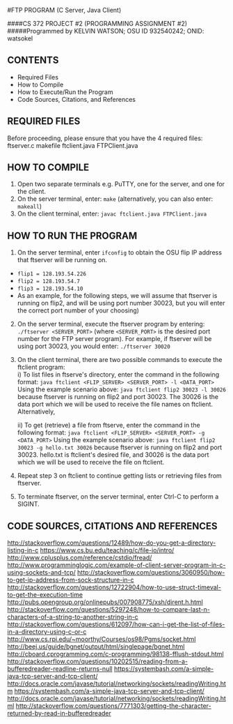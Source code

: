 #FTP PROGRAM (C Server, Java Client)

####CS 372 PROJECT #2 (PROGRAMMING ASSIGNMENT #2)
#####Programmed by KELVIN WATSON; OSU ID 932540242; ONID: watsokel

CONTENTS
---------------------
 * Required Files
 * How to Compile
 * How to Execute/Run the Program
 * Code Sources, Citations, and References


REQUIRED FILES
--------------
Before proceeding, please ensure that you have the 4 required files:
  ftserver.c
  makefile
  ftclient.java 
  FTPClient.java


HOW TO COMPILE
--------------
1. Open two separate terminals e.g. PuTTY, one for the server, and one for the client.
2. On the server terminal, enter:   `make` (alternatively, you can also enter: `makeall`)
3. On the client terminal, enter:   `javac ftclient.java FTPClient.java`


HOW TO RUN THE PROGRAM
----------------------
1. On the server terminal, enter  `ifconfig` to obtain the OSU flip IP address that ftserver will be running on. 
  * `flip1 = 128.193.54.226`
  * `flip2 = 128.193.54.7`
  * `flip3 = 128.193.54.10`
  * As an example, for the following steps, we will assume that ftserver is running on flip2, and will be using port number 30023, but you will enter the correct port number of your choosing)

2. On the server terminal, execute the ftserver program by entering:  `./ftserver <SERVER_PORT>` 
(where `<SERVER_PORT>` is the desired port number for the FTP server program). For example, if ftserver will be using port 30023, you would enter: `./ftserver 30020`

3. On the client terminal, there are two possible commands to execute the ftclient program:  
    i)    To list files in ftserve's directory, enter the command in the following format:
          `java ftclient <FLIP_SERVER> <SERVER_PORT> -l <DATA_PORT>`
          Using the example scenario above:  `java ftclient flip2 30023 -l 30026`
          because ftserver is running on flip2 and port 30023. The 30026 is the data port which we will be used to receive the file names on ftclient. Alternatively,

    ii)   To get (retrieve) a file from ftserve, enter the command in the following format:
          `java ftclient <FLIP_SERVER> <SERVER_PORT> -g <DATA_PORT>`
          Using the example scenario above: `java ftclient flip2 30023 -g hello.txt 30026`
          because ftserver is running on flip2 and port 30023. hello.txt is ftclient's desired file, and 30026 is the data port which we will be used to receive the file on ftclient.
 
4. Repeat step 3 on ftclient to continue getting lists or retrieving files from ftserver.

5. To terminate ftserver, on the server terminal, enter Ctrl-C to perform a SIGINT.


CODE SOURCES, CITATIONS AND REFERENCES 
--------------------------------------
http://stackoverflow.com/questions/12489/how-do-you-get-a-directory-listing-in-c
https://www.cs.bu.edu/teaching/c/file-io/intro/
http://www.cplusplus.com/reference/cstdio/fread/
http://www.programminglogic.com/example-of-client-server-program-in-c-using-sockets-and-tcp/
http://stackoverflow.com/questions/3060950/how-to-get-ip-address-from-sock-structure-in-c
http://stackoverflow.com/questions/12722904/how-to-use-struct-timeval-to-get-the-execution-time
http://pubs.opengroup.org/onlinepubs/007908775/xsh/dirent.h.html
http://stackoverflow.com/questions/5297248/how-to-compare-last-n-characters-of-a-string-to-another-string-in-c
http://stackoverflow.com/questions/612097/how-can-i-get-the-list-of-files-in-a-directory-using-c-or-c
http://www.cs.rpi.edu/~moorthy/Courses/os98/Pgms/socket.html
http://beej.us/guide/bgnet/output/html/singlepage/bgnet.html
http://cboard.cprogramming.com/c-programming/98138-fflush-stdout.html
http://stackoverflow.com/questions/10202515/reading-from-a-bufferedreader-readline-returns-null
https://systembash.com/a-simple-java-tcp-server-and-tcp-client/
http://docs.oracle.com/javase/tutorial/networking/sockets/readingWriting.htm
https://systembash.com/a-simple-java-tcp-server-and-tcp-client/
http://docs.oracle.com/javase/tutorial/networking/sockets/readingWriting.html
http://stackoverflow.com/questions/7771303/getting-the-character-returned-by-read-in-bufferedreader
